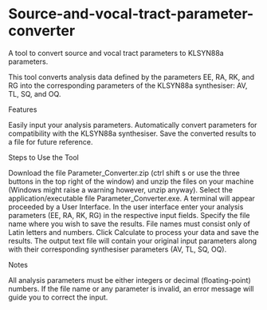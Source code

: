 # Source-and-vocal-tract-parameter-converter
A tool to convert source and vocal tract parameters to KLSYN88a parameters.

This tool converts analysis data defined by the parameters EE, RA, RK, and RG into the corresponding parameters of the KLSYN88a synthesiser: AV, TL, SQ, and OQ.


Features

Easily input your analysis parameters.
Automatically convert parameters for compatibility with the KLSYN88a synthesiser.
Save the converted results to a file for future reference.


Steps to Use the Tool

Download the file Parameter_Converter.zip (ctrl shift s or use the three buttons in the top right of the window) and unzip the files on your machine (Windows might raise a warning however, unzip anyway).
Select the application/executable file Parameter_Converter.exe.
A terminal will appear proceeded by a User Interface.
In the user interface enter your analysis parameters (EE, RA, RK, RG) in the respective input fields.
Specify the file name where you wish to save the results.
File names must consist only of Latin letters and numbers.
Click Calculate to process your data and save the results.
The output text file will contain your original input parameters along with their corresponding synthesiser parameters (AV, TL, SQ, OQ).


Notes

All analysis parameters must be either integers or decimal (floating-point) numbers.
If the file name or any parameter is invalid, an error message will guide you to correct the input.
